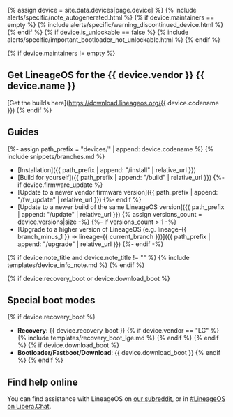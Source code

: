 {% assign device = site.data.devices[page.device] %}
{% include alerts/specific/note_autogenerated.html %}
{% if device.maintainers == empty %}
{% include alerts/specific/warning_discontinued_device.html %}
{% endif %}
{% if device.is_unlockable == false %}
{% include alerts/specific/important_bootloader_not_unlockable.html %}
{% endif %}

{% if device.maintainers != empty %}
## Get LineageOS for the {{ device.vendor }} {{ device.name }}
[Get the builds here](https://download.lineageos.org/{{ device.codename }})
{% endif %}

## Guides

{%- assign path_prefix = "devices/" | append: device.codename %}
{% include snippets/branches.md %}

- [Installation]({{ path_prefix | append: "/install" | relative_url }})
- [Build for yourself]({{ path_prefix | append: "/build" | relative_url }})
{%- if device.firmware_update %}
- [Update to a newer vendor firmware version]({{ path_prefix | append: "/fw_update" | relative_url }})
{%- endif %}
- [Update to a newer build of the same LineageOS version]({{ path_prefix | append: "/update" | relative_url }})
{% assign versions_count = device.versions|size -%}
{%- if versions_count > 1 -%}
- [Upgrade to a higher version of LineageOS (e.g. lineage-{{ branch_minus_1 }} -> lineage-{{ current_branch }})]({{ path_prefix | append: "/upgrade" | relative_url }})
{%- endif -%}

{% if device.note_title and device.note_title != "" %}
{% include templates/device_info_note.md %}
{% endif %}

{% if device.recovery_boot or device.download_boot %}
## Special boot modes

{% if device.recovery_boot %}
* **Recovery**: {{ device.recovery_boot }}
{% if device.vendor == "LG" %}
    {% include templates/recovery_boot_lge.md %}
{% endif %}
{% endif %}
{% if device.download_boot %}
* **Bootloader/Fastboot/Download**: {{ device.download_boot }}
{% endif %}
{% endif %}

## Find help online

You can find assistance with LineageOS on [our subreddit](https://reddit.com/r/LineageOS), or in [#LineageOS on Libera.Chat](https://kiwiirc.com/nextclient/irc.libera.chat#lineageos).
